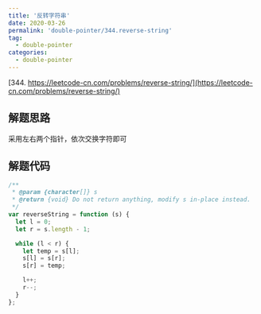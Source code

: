 ```yaml
---
title: '反转字符串'
date: 2020-03-26
permalink: 'double-pointer/344.reverse-string'
tag:
  - double-pointer
categories:
  - double-pointer
---
```


[344. https://leetcode-cn.com/problems/reverse-string/](https://leetcode-cn.com/problems/reverse-string/)

## 解题思路

采用左右两个指针，依次交换字符即可

## 解题代码

```js
/**
 * @param {character[]} s
 * @return {void} Do not return anything, modify s in-place instead.
 */
var reverseString = function (s) {
  let l = 0;
  let r = s.length - 1;

  while (l < r) {
    let temp = s[l];
    s[l] = s[r];
    s[r] = temp;

    l++;
    r--;
  }
};
```
